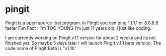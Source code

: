 # pingit
PingIt is a open source .bat program.
In PingIt you can ping 1.1.1.1 or 8.8.8.8 faster
Fun Fact : I'm TOO YOUNG I'm just 11 years old, i just like coding.

I am currently working on PingIt v1.1 version for about 2 weeks and its not finished yet. So maybe 5 days later i will launch PingIt v.1.1 beta version. The code name of PingIt Beta is "v1.1b"
